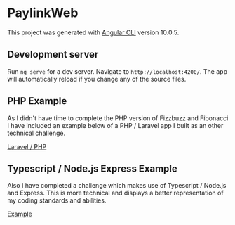 # PaylinkWeb

This project was generated with [Angular CLI](https://github.com/angular/angular-cli) version 10.0.5.

## Development server

Run `ng serve` for a dev server. Navigate to `http://localhost:4200/`. The app will automatically reload if you change any of the source files.

## PHP Example

As I didn't have time to complete the PHP version of Fizzbuzz and Fibonacci I have included an example below of a PHP / Laravel app I built as an other technical challenge.

[Laravel / PHP](https://github.com/JoshTBJones/jadu-rss)

## Typescript / Node.js  Express Example

Also I have completed a challenge which makes use of Typescript / Node.js and Express. This is more technical and displays a better representation of my coding standards and abilities.

[Example](https://github.com/JoshTBJones/Meater-te)